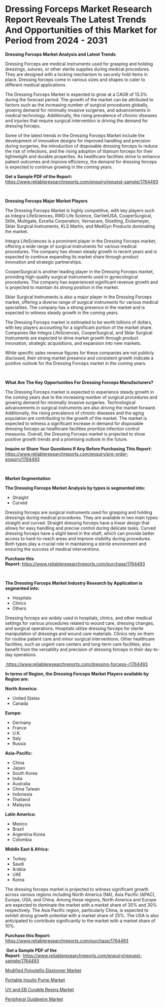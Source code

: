 <p><h1>Dressing Forceps Market Research Report Reveals The Latest Trends And Opportunities of this Market for Period from 2024 - 2031</h1></p><p><strong>Dressing Forceps Market Analysis and Latest Trends</strong></p>
<p><p>Dressing Forceps are medical instruments used for grasping and holding dressings, sutures, or other sterile supplies during medical procedures. They are designed with a locking mechanism to securely hold items in place. Dressing forceps come in various sizes and shapes to cater to different medical applications.</p><p>The Dressing Forceps Market is expected to grow at a CAGR of 13.3% during the forecast period. The growth of the market can be attributed to factors such as the increasing number of surgical procedures globally, growing demand for minimally invasive surgeries, and advancements in medical technology. Additionally, the rising prevalence of chronic diseases and injuries that require surgical intervention is driving the demand for dressing forceps.</p><p>Some of the latest trends in the Dressing Forceps Market include the development of innovative designs for improved handling and precision during surgeries, the introduction of disposable dressing forceps to reduce the risk of infections, and the rising adoption of titanium forceps for their lightweight and durable properties. As healthcare facilities strive to enhance patient outcomes and improve efficiency, the demand for dressing forceps is expected to continue growing in the coming years.</p></p>
<p><strong>Get a Sample PDF of the Report:&nbsp;</strong> <a href="https://www.reliableresearchreports.com/enquiry/request-sample/1764493">https://www.reliableresearchreports.com/enquiry/request-sample/1764493</a></p>
<p>&nbsp;</p>
<p><strong>Dressing Forceps Major Market Players</strong></p>
<p><p>The Dressing Forceps Market is highly competitive, with key players such as Integra LifeSciences, RWD Life Science, GerVetUSA, CooperSurgical, Stille, Multigate, Excelta Corporation, Vernacare, Stoelting, Eickemeyer, Sklar Surgical Instruments, KLS Martin, and MedGyn Products dominating the market.</p><p>Integra LifeSciences is a prominent player in the Dressing Forceps market, offering a wide range of surgical instruments for various medical procedures. The company has shown steady growth in recent years and is expected to continue expanding its market share through product innovation and strategic partnerships.</p><p>CooperSurgical is another leading player in the Dressing Forceps market, providing high-quality surgical instruments used in gynecological procedures. The company has experienced significant revenue growth and is projected to maintain its strong position in the market.</p><p>Sklar Surgical Instruments is also a major player in the Dressing Forceps market, offering a diverse range of surgical instruments for various medical specialties. The company has a strong presence in the market and is expected to witness steady growth in the coming years.</p><p>The Dressing Forceps market is estimated to be worth billions of dollars, with key players accounting for a significant portion of the market share. Companies like Integra LifeSciences, CooperSurgical, and Sklar Surgical Instruments are expected to drive market growth through product innovation, strategic acquisitions, and expansion into new markets.</p><p>While specific sales revenue figures for these companies are not publicly disclosed, their strong market presence and consistent growth indicate a positive outlook for the Dressing Forceps market in the coming years.</p></p>
<p>&nbsp;</p>
<p><strong>What Are The Key Opportunities For Dressing Forceps Manufacturers?</strong></p>
<p><p>The Dressing Forceps market is expected to experience steady growth in the coming years due to the increasing number of surgical procedures and growing demand for minimally invasive surgeries. Technological advancements in surgical instruments are also driving the market forward. Additionally, the rising prevalence of chronic diseases and the aging population are contributing to the growth of the market. The market is expected to witness a significant increase in demand for disposable dressing forceps as healthcare facilities prioritize infection control measures. Overall, the Dressing Forceps market is projected to show positive growth trends and a promising outlook in the future.</p></p>
<p><strong>Inquire or Share Your Questions If Any Before Purchasing This Report:</strong> <a href="https://www.reliableresearchreports.com/enquiry/pre-order-enquiry/1764493">https://www.reliableresearchreports.com/enquiry/pre-order-enquiry/1764493</a></p>
<p>&nbsp;</p>
<p><strong>Market Segmentation</strong></p>
<p><strong>The Dressing Forceps Market Analysis by types is segmented into:</strong></p>
<p><ul><li>Straight</li><li>Curved</li></ul></p>
<p><p>Dressing forceps are surgical instruments used for grasping and holding dressings during medical procedures. They are available in two main types: straight and curved. Straight dressing forceps have a linear design that allows for easy handling and precise control during delicate tasks. Curved dressing forceps have a slight bend in the shaft, which can provide better access to hard-to-reach areas and improve visibility during procedures. Both types play a crucial role in maintaining a sterile environment and ensuring the success of medical interventions.</p></p>
<p><strong>Purchase this Report:&nbsp;</strong><a href="https://www.reliableresearchreports.com/purchase/1764493">https://www.reliableresearchreports.com/purchase/1764493</a></p>
<p>&nbsp;</p>
<p><strong>The Dressing Forceps Market Industry Research by Application is segmented into:</strong></p>
<p><ul><li>Hospitals</li><li>Clinics</li><li>Others</li></ul></p>
<p><p>Dressing forceps are widely used in hospitals, clinics, and other medical settings for various procedures related to wound care, dressing changes, and surgical operations. Hospitals utilize dressing forceps for sterile manipulation of dressings and wound care materials. Clinics rely on them for routine patient care and minor surgical interventions. Other healthcare facilities, such as urgent care centers and long-term care facilities, also benefit from the versatility and precision of dressing forceps in their day-to-day operations.</p></p>
<p><a href="https://www.reliableresearchreports.com/dressing-forceps-r1764493">&nbsp;https://www.reliableresearchreports.com/dressing-forceps-r1764493</a></p>
<p><strong>In terms of Region, the Dressing Forceps Market Players available by Region are:</strong></p>
<p>
    <p> <strong> North America: </strong>
        <ul>
            <li>United States</li>
            <li>Canada</li>
        </ul>
        </p> 
    <p> <strong> Europe: </strong>
        <ul>
            <li>Germany</li>
            <li>France</li>
            <li>U.K.</li>
            <li>Italy</li>
            <li>Russia</li>
        </ul>
        </p> 
    <p> <strong> Asia-Pacific: </strong>
        <ul>
            <li>China</li>
            <li>Japan</li>
            <li>South Korea</li>
            <li>India</li>
            <li>Australia</li>
            <li>China Taiwan</li>
            <li>Indonesia</li>
            <li>Thailand</li>
            <li>Malaysia</li>
        </ul>
        </p> 
    <p> <strong> Latin America: </strong>
        <ul>
            <li>Mexico</li>
            <li>Brazil</li>
            <li>Argentina Korea</li>
            <li>Colombia</li>
        </ul>
        </p> 
    <p> <strong> Middle East & Africa: </strong>
        <ul>
            <li>Turkey</li>
            <li>Saudi</li>
            <li>Arabia</li>
            <li>UAE</li>
            <li>Korea</li>
        </ul>
    </p>
    </p>
<p><p>The dressing forceps market is projected to witness significant growth across various regions including North America (NA), Asia Pacific (APAC), Europe, USA, and China. Among these regions, North America and Europe are expected to dominate the market with a market share of 35% and 30% respectively. The Asia Pacific region, particularly China, is expected to exhibit strong growth potential with a market share of 25%. The USA is also anticipated to contribute significantly to the market with a market share of 10%.</p></p>
<p><strong>Purchase this Report: </strong><a href="https://www.reliableresearchreports.com/purchase/1764493">https://www.reliableresearchreports.com/purchase/1764493</a></p>
<p>&nbsp;<strong>Get a Sample PDF of the Report:&nbsp;&nbsp;</strong><a href="https://www.reliableresearchreports.com/enquiry/request-sample/1764493">https://www.reliableresearchreports.com/enquiry/request-sample/1764493</a></p>
<p><strong></strong></p>
<p><p><a href="https://issuu.com/reportprime-2/docs/modified-polyolefin-elastomer-market-size-2030.ppt">Modified Polyolefin Elastomer Market</a></p><p><a href="https://github.com/LeilaniWyman2021/Market-Research-Report-List-1/blob/main/portable-insulin-pump-market.md">Portable Insulin Pump Market</a></p><p><a href="https://issuu.com/reportprime-2/docs/uv-and-eb-curable-resins-market-size-2030.pptx">UV and EB Curable Resins Market</a></p><p><a href="https://github.com/okotobwrhuteie/Market-Research-Report-List-2/blob/main/peripheral-guidewire-market.md">Peripheral Guidewire Market</a></p></p>